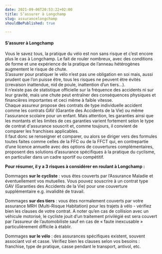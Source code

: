 ```yaml
---
date: 2021-09-06T20:53:22+02:00
title: S’assurer à Longchamp
slug: assurancelongchamp
shouldBePublished: true

---
```

#### **S’assurer à Longchamp**

Vous le savez tous, la pratique du vélo est non sans risque et c’est encore plus le cas à Longchamp. Le fait de rouler nombreux, avec des conditions de forme et une expérience de la pratique de l’anneau hétérogènes augmentent le risque de chute.  
S’assurer pour pratiquer le vélo n’est pas une obligation en soi mais, aussi prudent que l’on puisse être, tous les risques ne peuvent être évités (crevaison inattendue, nid de poule, inattention d’un tiers…).  
Il n’existe pas de statistique officielle sur la fréquence des accidents ni sur leur gravité, mais une chute peut entraîner des conséquences physiques et financières importantes et ceci même à faible vitesse.  
Chaque assureur propose des contrats de type individuelle accident comme les contrats GAV (Garantie des Accidents de la Vie) ou même l'assurance scolaire pour un enfant. Mais attention, les garanties ainsi que les montants et les limites de ces garanties varient fortement selon le type de contrat d'assurance souscrit et, comme toujours, il convient de comparer les franchises applicables.  
Il faut donc se renseigner et comparer, ou alors se diriger vers des formules toutes faites comme celles de la FFC ou de la FFCT qui, en contrepartie d’une licence annuelle avec des options de couvertures complémentaires, proposent des solutions d’assurance spécifiques à la pratique du cyclisme, en particulier dans un cadre sportif ou compétitif.

**Pour résumer, il y a 3 risques à considérer en roulant à Longchamp :**

Dommages **sur le cycliste** : vous êtes couverts par l’Assurance Maladie et éventuellement vos mutuelles. Vous pouvez souscrire à un contrat type GAV (Garanties des Accidents de la Vie) pour une couverture supplémentaire e.g. invalidité de travail.

Dommages **sur des tiers** : vous êtes normalement couverts par votre assurance MRH (Multi-Risque Habitation) pour les trajets à vélo - vérifiez bien les clauses de votre contrat. A noter qu’en cas de collision avec un véhicule motorisé, le cycliste jouit d’un traitement privilégié est sera couvert par l’assureur de l’automobiliste sauf en cas de « faute inexcusable » particulièrement difficile à établir.

Dommages **sur le vélo** : des assurances spécifiques existent, souvent associant vol et casse. Vérifiez bien les clauses selon vos besoins : franchise, type de pratique, casse pendant le transport, antivol, etc.